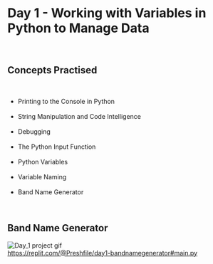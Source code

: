<h1>Day 1 - Working with Variables in Python to Manage Data</h1>

<br>
<h2>Concepts Practised</h2>
<br>
<ul>
<li>Printing to the Console in Python</li><br>
<li>String Manipulation and Code Intelligence</li><br>
<li>Debugging</li><br>
<li>The Python Input Function</li><br>
<li>Python Variables</li><br>
<li>Variable Naming</li><br>
<li>Band Name Generator</li>
</ul>
<br>


<h2>Band Name Generator</h2>

![Day_1 project gif](https://user-images.githubusercontent.com/79994012/197398867-9ab61756-f510-4a3a-b423-f7e67a141007.gif)
<br>
<a href="https://replit.com/@Preshfile/day1-bandnamegenerator#main.py" target="_blank">https://replit.com/@Preshfile/day1-bandnamegenerator#main.py</a>
